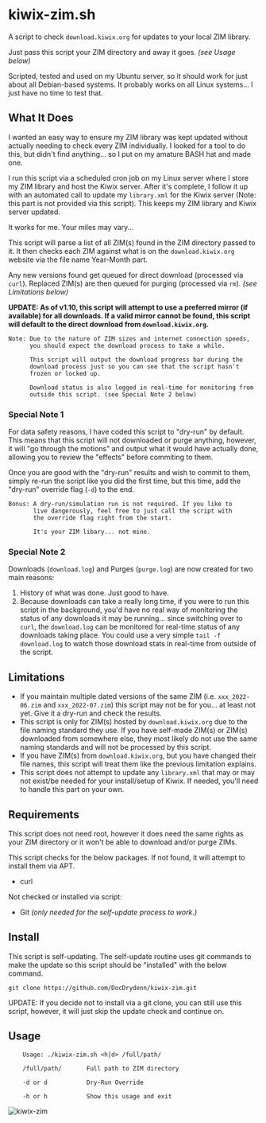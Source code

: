 # kiwix-zim.sh

A script to check `download.kiwix.org` for updates to your local ZIM library.

Just pass this script your ZIM directory and away it goes. *(see Usage below)*

Scripted, tested and used on my Ubuntu server, so it should work for just about all Debian-based systems. It probably works on all Linux systems... I just have no time to test that.

## What It Does

I wanted an easy way to ensure my ZIM library was kept updated without actually needing to check every ZIM individually. I looked for a tool to do this, but didn't find anything... so I put on my amature BASH hat and made one.

I run this script via a scheduled cron job on my Linux server where I store my ZIM library and host the Kiwix server. After it's complete, I follow it up with an automated call to update my `library.xml` for the Kiwix server (Note: this part is not provided via this script). This keeps my ZIM library and Kiwix server updated.

It works for me. Your miles may vary...

This script will parse a list of all ZIM(s) found in the ZIM directory passed to it. It then checks each ZIM against what is on the `download.kiwix.org` website via the file name Year-Month part.

Any new versions found get queued for direct download (processed via `curl`). Replaced ZIM(s) are then queued for purging (processed via `rm`). *(see Limitations below)*

**UPDATE: As of v1.10, this script will attempt to use a preferred mirror (if available) for all downloads. If a valid mirror cannot be found, this script will default to the direct download from `download.kiwix.org`.**

```text
Note: Due to the nature of ZIM sizes and internet connection speeds, 
      you should expect the download process to take a while.

      This script will output the download progress bar during the 
      download process just so you can see that the script hasn't 
      frozen or locked up.

      Download status is also logged in real-time for monitoring from
      outside this script. (see Special Note 2 below)
```

### Special Note 1

For data safety reasons, I have coded this script to "dry-run" by default. This means that this script will not downloaded or purge anything, however, it will "go through the motions" and output what it would have actually done, allowing you to review the "effects" before commiting to them.

Once you are good with the "dry-run" results and wish to commit to them, simply re-run the script like you did the first time, but this time, add the "dry-run" override flag (`-d`) to the end.

```text
Bonus: A dry-run/simulation run is not required. If you like to 
       live dangerously, feel free to just call the script with 
       the override flag right from the start. 

       It's your ZIM libary... not mine.
```

### Special Note 2

Downloads (`download.log`) and Purges (`purge.log`) are now created for two main reasons:

1. History of what was done. Just good to have.
2. Because downloads can take a really long time, if you were to run this script in the background, you'd have no real way of monitoring the status of any downloads it may be running... since switching over to `curl`, the `download.log` can be monitored for real-time status of any downloads taking place. You could use a very simple `tail -f download.log` to watch those download stats in real-time from outside of the script.

## Limitations

- If you maintain multiple dated versions of the same ZIM (i.e. `xxx_2022-06.zim` and `xxx_2022-07.zim`) this script may not be for you... at least not yet. Give it a dry-run and check the results.
- This script is only for ZIM(s) hosted by `download.kiwix.org` due to the file naming standard they use. If you have self-made ZIM(s) or ZIM(s) downloaded from somewhere else, they most likely do not use the same naming standards and will not be processed by this script.
- If you have ZIM(s) from `download.kiwix.org`, but you have changed their file names, this script will treat them like the previous limitation explains.
- This script does not attempt to update any `library.xml` that may or may not exist/be needed for your install/setup of Kiwix. If needed, you'll need to handle this part on your own.

## Requirements

This script does not need root, however it does need the same rights as your ZIM directory or it won't be able to download and/or purge ZIMs.

This script checks for the below packages. If not found, it will attempt to install them via APT.

- curl

Not checked or installed via script:

- Git *(only needed for the self-update process to work.)*

## Install

This script is self-updating. The self-update routine uses git commands to make the update so this script should be "installed" with the below command.

```text
git clone https://github.com/DocDrydenn/kiwix-zim.git
```

UPDATE: If you decide not to install via a git clone, you can still use this script, however, it will just skip the update check and continue on.

## Usage

```text
    Usage: ./kiwix-zim.sh <h|d> /full/path/

    /full/path/       Full path to ZIM directory

    -d or d           Dry-Run Override

    -h or h           Show this usage and exit
```

![kiwix-zim](https://user-images.githubusercontent.com/48564375/187809068-7b53eef1-61da-4b3a-bdde-b26b58baa4a0.png)
